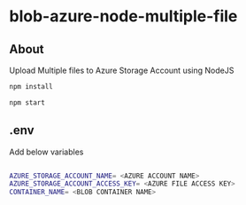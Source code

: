 # blob-azure-node-multiple-file

## About

Upload Multiple files to Azure Storage Account using NodeJS

```bash
npm install

npm start
```

## .env
Add below variables
```bash

AZURE_STORAGE_ACCOUNT_NAME= <AZURE ACCOUNT NAME>
AZURE_STORAGE_ACCOUNT_ACCESS_KEY= <AZURE FILE ACCESS KEY>
CONTAINER_NAME= <BLOB CONTAINER NAME>
```
